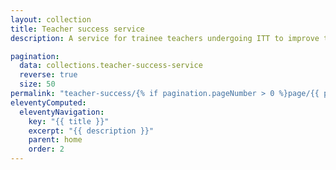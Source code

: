 ```yaml
---
layout: collection
title: Teacher success service
description: A service for trainee teachers undergoing ITT to improve their training experience and get support and resources they need to succeed

pagination:
  data: collections.teacher-success-service
  reverse: true
  size: 50
permalink: "teacher-success/{% if pagination.pageNumber > 0 %}page/{{ pagination.pageNumber + 1 }}{% endif %}/"
eleventyComputed:
  eleventyNavigation:
    key: "{{ title }}"
    excerpt: "{{ description }}"
    parent: home
    order: 2
---
```

